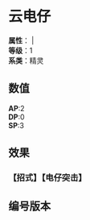 <script setup>
let list = [
    { number: "SP01-011", url: "/packs/SP01" }
]
</script>

# 云电仔

**属性**：<CardAttribute text="电"/> | <CardAttribute text="风"/><br>
**等级**：1<br>
**系类**：精灵

## 数值

**AP**:2<br>
**DP**:0<br>
**SP**:3

## 效果

### 【招式】【电仔突击】

## 编号版本

<CardNumberBox :list="list"/>